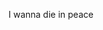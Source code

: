 I wanna die in peace


<!---
killervasif/killervasif is a ✨ special ✨ repository because its `README.md` (this file) appears on your GitHub profile.
You can click the Preview link to take a look at your changes.
--->
